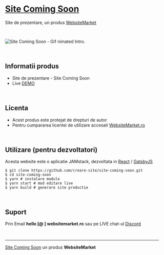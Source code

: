 # [Site Coming Soon](https://site-coming-soon.websitemarket.ro/)

Site de prezentare, un produs [WebsiteMarket](https://websitemarket.ro)

<br />

![Site Coming Soon - Gif nimated Intro.](https://raw.githubusercontent.com/creare-site/static/master/produse/site-coming-soon-intro.gif)

<br />

## Informatii produs

- Site de prezentare - Site Coming Soon
- Live [DEMO](https://site-coming-soon.websitemarket.ro)
 
<br />

## Licenta

- Acest produs este protejat de drepturi de autor
- Pentru cumpararea licentei de utilizare accesati [WebsiteMarket.ro](https://websitemarket.ro) 

<br />

## Utilizare (pentru dezvoltatori)

Acesta website este o aplicatie JAMstack, dezvoltata in [React](https://reactjs.org/) / [GatsbyJS](https://www.gatsbyjs.org/)

```
$ git clone https://github.com/creare-site/site-coming-soon.git
$ cd site-coming-soon
$ yarn # instalare module
$ yarn start # mod editare live
$ yarn build # generare site productie
```

<br />

## Suport

Prin Email **hello [@ ] websitemarket.ro** sau pe LIVE chat-ul [Discord](https://discord.gg/MFRQmAk)

<br />

---
[Site Coming Soon](https://site-coming-soon.websitemarket.ro/) un produs **WebsiteMarket**
